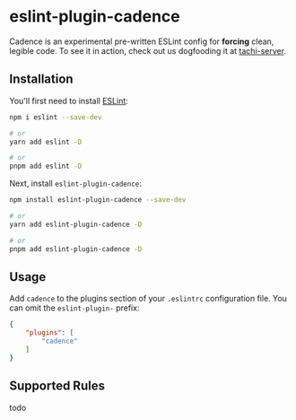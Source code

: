 # eslint-plugin-cadence

Cadence is an experimental pre-written ESLint config for **forcing** clean, legible code.
To see it in action, check out us dogfooding it at [tachi-server](https://github.com/tng-dev/tachi-server).

## Installation

You'll first need to install [ESLint](https://eslint.org/):

```sh
npm i eslint --save-dev

# or
yarn add eslint -D

# or
pnpm add eslint -D
```

Next, install `eslint-plugin-cadence`:

```sh
npm install eslint-plugin-cadence --save-dev

# or
yarn add eslint-plugin-cadence -D

# or
pnpm add eslint-plugin-cadence -D
```

## Usage

Add `cadence` to the plugins section of your `.eslintrc` configuration file. You can omit the `eslint-plugin-` prefix:

```json
{
    "plugins": [
        "cadence"
    ]
}
```

## Supported Rules

todo


